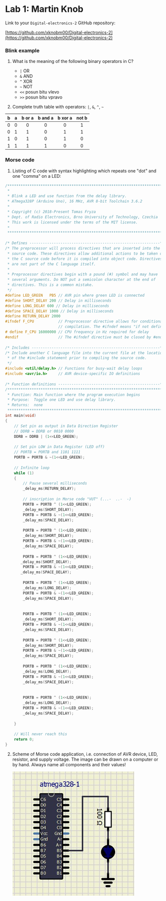 # Lab 1: Martin Knob

Link to your `Digital-electronics-2` GitHub repository:

   [https://github.com/xknobm00/Digital-electronics-2](https://github.com/xknobm00/Digital-electronics-2)


### Blink example

1. What is the meaning of the following binary operators in C?
   * `|`   OR
   * `&`   AND
   * `^`   XOR
   * `~`   NOT
   * `<<`  posun bitu vlevo
   * `>>`  posun bitu vpravo

2. Complete truth table with operators: `|`, `&`, `^`, `~`

| **b** | **a** |**b or a** | **b and a** | **b xor a** | **not b** |
| :-: | :-: | :-: | :-: | :-: | :-: |
| 0 | 0 | 0 | 0 | 0 | 1 |
| 0 | 1 | 1 | 0 | 1 | 1 |
| 1 | 0 | 1 | 0 | 1 | 0 |
| 1 | 1 | 1 | 1 | 0 | 0 |


### Morse code

1. Listing of C code with syntax highlighting which repeats one "dot" and one "comma" on a LED:

```c
/***********************************************************************
 * 
 * Blink a LED and use function from the delay library.
 * ATmega328P (Arduino Uno), 16 MHz, AVR 8-bit Toolchain 3.6.2
 *
 * Copyright (c) 2018-Present Tomas Fryza
 * Dept. of Radio Electronics, Brno University of Technology, Czechia
 * This work is licensed under the terms of the MIT license.
 * 
 **********************************************************************/

/* Defines -----------------------------------------------------------*/
/* The preprocessor will process directives that are inserted into the C
 * source code. These directives allow additional actions to be taken on
 * the C source code before it is compiled into object code. Directives
 * are not part of the C language itself.
 *
 * Preprocessor directives begin with a pound (#) symbol and may have 
 * several arguments. Do NOT put a semicolon character at the end of 
 * directives. This is a common mistake.
 */
#define LED_GREEN   PB5 // AVR pin where green LED is connected
#define SHORT_DELAY 200 // Delay in milliseconds
#define LONG_DELAY 600 // Delay in milliseconds
#define SPACE_DELAY 1000 // Delay in milliseconds
#define RETURN_DELAY 2000
#ifndef F_CPU           // Preprocessor directive allows for conditional
                        // compilation. The #ifndef means "if not defined".
# define F_CPU 16000000 // CPU frequency in Hz required for delay
#endif                  // The #ifndef directive must be closed by #endif

/* Includes ----------------------------------------------------------*/
/* Include another C language file into the current file at the location
 * of the #include statement prior to compiling the source code.
 */
#include <util/delay.h> // Functions for busy-wait delay loops
#include <avr/io.h>     // AVR device-specific IO definitions

/* Function definitions ----------------------------------------------*/
/**********************************************************************
 * Function: Main function where the program execution begins
 * Purpose:  Toggle one LED and use delay library.
 * Returns:  none
 **********************************************************************/
int main(void)
{
    // Set pin as output in Data Direction Register
    // DDRB = DDRB or 0010 0000
    DDRB = DDRB | (1<<LED_GREEN);

    // Set pin LOW in Data Register (LED off)
    // PORTB = PORTB and 1101 1111
    PORTB = PORTB & ~(1<<LED_GREEN);

    // Infinite loop
    while (1)
    {
        // Pause several milliseconds
        _delay_ms(RETURN_DELAY);

		// inscription in Morse code "VUT" (...-  ..-  -)
        PORTB = PORTB ^ (1<<LED_GREEN);
		_delay_ms(SHORT_DELAY);
		PORTB = PORTB & ~(1<<LED_GREEN);
		_delay_ms(SPACE_DELAY);
		
		PORTB = PORTB ^ (1<<LED_GREEN);
		_delay_ms(SHORT_DELAY);
		PORTB = PORTB & ~(1<<LED_GREEN);
		_delay_ms(SPACE_DELAY);
		
        PORTB = PORTB ^ (1<<LED_GREEN);
	   _delay_ms(SHORT_DELAY);
		PORTB = PORTB & ~(1<<LED_GREEN);
	   _delay_ms(SPACE_DELAY);
	   
        PORTB = PORTB ^ (1<<LED_GREEN);
        _delay_ms(LONG_DELAY);
        PORTB = PORTB & ~(1<<LED_GREEN);
        _delay_ms(SPACE_DELAY);	
		  
		
        PORTB = PORTB ^ (1<<LED_GREEN);
        _delay_ms(SHORT_DELAY);
        PORTB = PORTB & ~(1<<LED_GREEN);
        _delay_ms(SPACE_DELAY);	
		
        PORTB = PORTB ^ (1<<LED_GREEN);
        _delay_ms(SHORT_DELAY);
        PORTB = PORTB & ~(1<<LED_GREEN);
        _delay_ms(SPACE_DELAY);		
		
        PORTB = PORTB ^ (1<<LED_GREEN);
        _delay_ms(LONG_DELAY);
        PORTB = PORTB & ~(1<<LED_GREEN);
        _delay_ms(SPACE_DELAY);


        PORTB = PORTB ^ (1<<LED_GREEN);
        _delay_ms(LONG_DELAY);
        PORTB = PORTB & ~(1<<LED_GREEN);
        _delay_ms(SPACE_DELAY);
			 
    }

    // Will never reach this
    return 0;
}
```


2. Scheme of Morse code application, i.e. connection of AVR device, LED, resistor, and supply voltage. The image can be drawn on a computer or by hand. Always name all components and their values!

   ![my figure](Images/atmega328.JPG)
